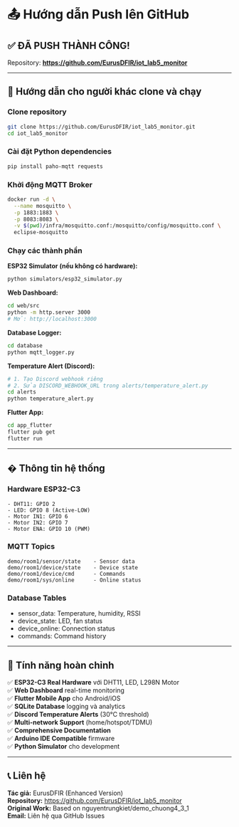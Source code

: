 # 📤 Hướng dẫn Push lên GitHub

## ✅ ĐÃ PUSH THÀNH CÔNG!

Repository: **https://github.com/EurusDFIR/iot_lab5_monitor**

---

## 🚀 Hướng dẫn cho người khác clone và chạy

### Clone repository

```bash
git clone https://github.com/EurusDFIR/iot_lab5_monitor.git
cd iot_lab5_monitor
```

### Cài đặt Python dependencies

```bash
pip install paho-mqtt requests
```

### Khởi động MQTT Broker

```bash
docker run -d \
  --name mosquitto \
  -p 1883:1883 \
  -p 8083:8083 \
  -v $(pwd)/infra/mosquitto.conf:/mosquitto/config/mosquitto.conf \
  eclipse-mosquitto
```

### Chạy các thành phần

**ESP32 Simulator (nếu không có hardware):**

```bash
python simulators/esp32_simulator.py
```

**Web Dashboard:**

```bash
cd web/src
python -m http.server 3000
# Mở: http://localhost:3000
```

**Database Logger:**

```bash
cd database
python mqtt_logger.py
```

**Temperature Alert (Discord):**

```bash
# 1. Tạo Discord webhook riêng
# 2. Sửa DISCORD_WEBHOOK_URL trong alerts/temperature_alert.py
cd alerts
python temperature_alert.py
```

**Flutter App:**

```bash
cd app_flutter
flutter pub get
flutter run
```

---

## � Thông tin hệ thống

### Hardware ESP32-C3

```
- DHT11: GPIO 2
- LED: GPIO 8 (Active-LOW)
- Motor IN1: GPIO 6
- Motor IN2: GPIO 7
- Motor ENA: GPIO 10 (PWM)
```

### MQTT Topics

```
demo/room1/sensor/state    - Sensor data
demo/room1/device/state    - Device state
demo/room1/device/cmd      - Commands
demo/room1/sys/online      - Online status
```

### Database Tables

- sensor_data: Temperature, humidity, RSSI
- device_state: LED, fan status
- device_online: Connection status
- commands: Command history

---

## 🎯 Tính năng hoàn chỉnh

✅ **ESP32-C3 Real Hardware** với DHT11, LED, L298N Motor  
✅ **Web Dashboard** real-time monitoring  
✅ **Flutter Mobile App** cho Android/iOS  
✅ **SQLite Database** logging và analytics  
✅ **Discord Temperature Alerts** (30°C threshold)  
✅ **Multi-network Support** (home/hotspot/TDMU)  
✅ **Comprehensive Documentation**  
✅ **Arduino IDE Compatible** firmware  
✅ **Python Simulator** cho development

---

## 📞 Liên hệ

**Tác giả:** EurusDFIR (Enhanced Version)  
**Repository:** https://github.com/EurusDFIR/iot_lab5_monitor  
**Original Work:** Based on nguyentrungkiet/demo_chuong4_3_1  
**Email:** Liên hệ qua GitHub Issues
